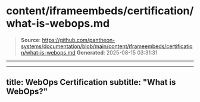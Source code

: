 # content/iframeembeds/certification/what-is-webops.md

> **Source**: https://github.com/pantheon-systems/documentation/blob/main/content/iframeembeds/certification/what-is-webops.md
> **Generated**: 2025-08-15 03:31:31

---

---
title: WebOps Certification
subtitle: "What is WebOps?"
---

<Partial file="certification-guide/what-is-webops.md" />
